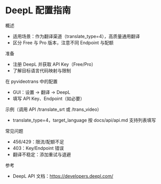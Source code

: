 # DeepL 配置指南

概述
- 适用场景：作为翻译渠道（translate_type=4），高质量通用翻译
- 区分 Free 与 Pro 版本，注意不同 Endpoint 与配额

准备
- 注册 DeepL 并获取 API Key（Free/Pro）
- 了解目标语言代码映射与限制

在 pyvideotrans 中的配置
- GUI：设置 → 翻译 → DeepL
- 填写 API Key、Endpoint（如必要）

示例（调用 API /translate_srt 或 /trans_video）
- translate_type=4，target_language 按 docs/api/api.md 支持列表填写

常见问题
- 456/429：限流/配额不足
- 403：Key/Endpoint 错误
- 翻译不稳定：添加重试与退避

参考
- DeepL API 文档：https://developers.deepl.com/